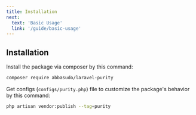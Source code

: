 ```yaml
---
title: Installation
next:
  text: 'Basic Usage'
  link: '/guide/basic-usage'
---
```

## Installation
Install the package via composer by this command:
```sh
composer require abbasudo/laravel-purity 
```
Get configs (`configs/purity.php`) file to customize the package's behavior by this command:
```sh
php artisan vendor:publish --tag=purity 
```